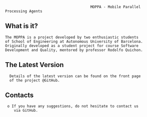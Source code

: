 
                                           MOPPA - Mobile Parallel Processing Agents

  What is it?
  -----------

    The MOPPA is a project developed by two enthusiastic students
    of School of Engineering at Autonomous University of Barcelona.
    Originally developed as a student project for course Software
    Development and Quality, mentored by professor Rodolfo Quichon.

  The Latest Version
  ------------------

      Details of the latest version can be found on the front page
      of the project @GitHub.


  Contacts
  --------

     o If you have any suggestions, do not hesitate to contact us
        via GitHub.
